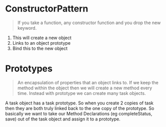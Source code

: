 # ConstructorPattern

> If you take a function, any constructor function and you drop
the new keyword.

1. This will create a new object
2. Links to an object prototype
3. Bind this to the new object

# Prototypes
> An encapsulation of properties that an object links to. If we keep the method
 within the object then we will create a new method every time. Instead with prototype
 we can create many task objects.

 A task object has a task prototype. So when you create 2 copies of task then
 they are both truly linked back to the one copy of the prototype. So basically
 we want to take our Method Declarations (eg completeStatus, save) out of the
 task object and assign it to a prototype.